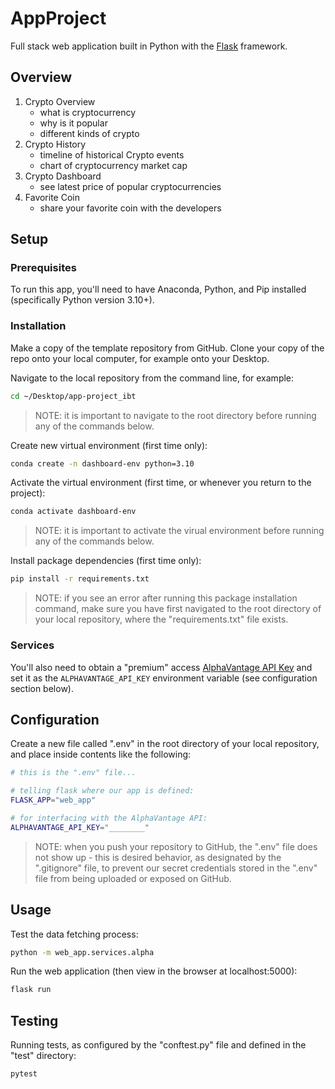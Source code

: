 # AppProject

Full stack web application built in Python with the [Flask](https://github.com/prof-rossetti/intro-to-python/blob/main/notes/python/packages/flask.md) framework. 

## Overview
1. Crypto Overview 
    - what is cryptocurrency
    - why is it popular
    - different kinds of crypto
2. Crypto History 
    - timeline of historical Crypto events
    - chart of cryptocurrency market cap
3. Crypto Dashboard
    - see latest price of popular cryptocurrencies
4. Favorite Coin
    - share your favorite coin with the developers

## Setup

### Prerequisites

To run this app, you'll need to have Anaconda, Python, and Pip installed (specifically Python version 3.10+).

### Installation

Make a copy of the template repository from GitHub. Clone your copy of the repo onto your local computer, for example onto your Desktop.

Navigate to the local repository from the command line, for example:

```sh
cd ~/Desktop/app-project_ibt
```

> NOTE: it is important to navigate to the root directory before running any of the commands below.


Create new virtual environment (first time only):

```sh
conda create -n dashboard-env python=3.10
```

Activate the virtual environment (first time, or whenever you return to the project):

```sh
conda activate dashboard-env
```

> NOTE: it is important to activate the virual environment before running any of the commands below.

Install package dependencies (first time only):

```sh
pip install -r requirements.txt
```

> NOTE: if you see an error after running this package installation command, make sure you have first navigated to the root directory of your local repository, where the "requirements.txt" file exists.

### Services

You'll also need to obtain a "premium" access [AlphaVantage API Key](https://www.alphavantage.co/support/#api-key) and set it as the `ALPHAVANTAGE_API_KEY` environment variable (see configuration section below).


## Configuration

Create a new file called ".env" in the root directory of your local repository, and place inside contents like the following:


```sh
# this is the ".env" file...

# telling flask where our app is defined:
FLASK_APP="web_app"

# for interfacing with the AlphaVantage API:
ALPHAVANTAGE_API_KEY="________"
```

> NOTE: when you push your repository to GitHub, the ".env" file does not show up - this is desired behavior, as designated by the ".gitignore" file, to prevent our secret credentials stored in the ".env" file from being uploaded or exposed on GitHub.


## Usage

Test the data fetching process:

```sh
python -m web_app.services.alpha
```

Run the web application (then view in the browser at localhost:5000):

```sh
flask run
```

## Testing

Running tests, as configured by the "conftest.py" file and defined in the "test" directory:

```sh
pytest
```
